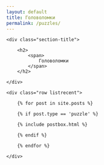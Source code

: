 ```yaml
---
layout: default
title: Головоломки
permalink: /puzzles/
---
```


<section class="recent-posts">

    <div class="section-title">

        <h2>
            <span>
                Головоломки
            </span>
        </h2>

    </div>

    <div class="row listrecent">

        {% for post in site.posts %}

        {% if post.type == 'puzzle' %}

        {% include postbox.html %}

        {% endif %}

        {% endfor %}

    </div>

</section>

